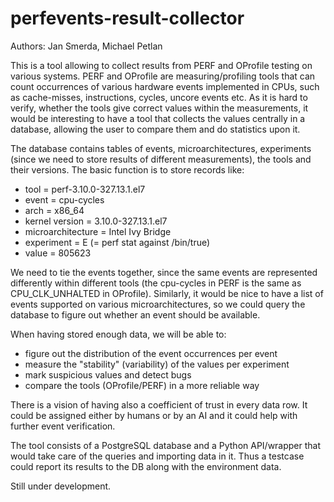 # perfevents-result-collector

Authors: Jan Smerda, Michael Petlan

This is a tool allowing to collect results from PERF and OProfile testing
on various systems. PERF and OProfile are measuring/profiling tools that
can count occurrences of various hardware events implemented in CPUs, such
as cache-misses, instructions, cycles, uncore events etc. As it is hard to
verify, whether the tools give correct values within the measurements, it
would be interesting to have a tool that collects the values centrally in
a database, allowing the user to compare them and do statistics upon it.

The database contains tables of events, microarchitectures, experiments
(since we need to store results of different measurements), the tools and
their versions. The basic function is to store records like:

  * tool = perf-3.10.0-327.13.1.el7
  * event = cpu-cycles
  * arch = x86_64
  * kernel version = 3.10.0-327.13.1.el7
  * microarchitecture = Intel Ivy Bridge
  * experiment = E (= perf stat against /bin/true)
  * value = 805623

We need to tie the events together, since the same events are represented
differently within different tools (the cpu-cycles in PERF is the same as
CPU_CLK_UNHALTED in OProfile). Similarly, it would be nice to have a list
of events supported on various microarchitectures, so we could query the
database to figure out whether an event should be available.

When having stored enough data, we will be able to:

  * figure out the distribution of the event occurrences per event
  * measure the "stability" (variability) of the values per experiment
  * mark suspicious values and detect bugs
  * compare the tools (OProfile/PERF) in a more reliable way

There is a vision of having also a coefficient of trust in every data row.
It could be assigned either by humans or by an AI and it could help with
further event verification.

The tool consists of a PostgreSQL database and a Python API/wrapper that
would take care of the queries and importing data in it. Thus a testcase
could report its results to the DB along with the environment data.

Still under development.

